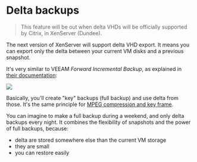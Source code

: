 # Delta backups

> This feature will be out when delta VHDs will be officially supported by Citrix, in XenServer (Dundee).

The next version of XenServer will support delta VHD export. It means you can export only the delta between your current VM disks and a previous snapshot.

It's very similar to VEEAM *Forward Incremental Backup*, as explained in [their documentation](http://helpcenter.veeam.com/backup/80/hyperv/forward_incremental_backup.html):

![](https://camo.githubusercontent.com/524e8541c12acac6646b0e9352eb2ff090a15492/687474703a2f2f68656c7063656e7465722e766565616d2e636f6d2f6261636b75702f38302f6879706572762f666f72776172645f696e6372656d656e74616c5f636861696e2e706e67)

Basically, you'll create "key" backups (full backup) and use delta from those. It's the same principle for [MPEG compression and key frame](https://en.wikipedia.org/wiki/Key_frame#Video_compression).

You can imagine to make a full backup during a weekend, and only delta backups every night. It combines the flexibility of snapshots and the power of full backups, because:

* delta are stored somewhere else than the current VM storage
* they are small
* you can restore easily